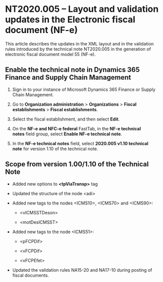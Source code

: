 # NT2020.005 – Layout and validation updates in the Electronic fiscal document (NF-e) 

This article describes the updates in the XML layout and in the validation rules introduced by the technical note NT2020.005 in the generation of electronic fiscal document model 55 (NF-e).

## Enable the technical note in Dynamics 365 Finance and Supply Chain Management

1.  Sign in to your instance of Microsoft Dynamics 365 Finance or Supply Chain Management.

2.  Go to **Organization administration** &gt; **Organizations** &gt; **Fiscal establishments** &gt; **Fiscal establishments**.

3.  Select the fiscal establishment, and then select **Edit**.

4.  On the **NF-e and NFC-e federal** FastTab, in the **NF-e technical notes** field group, select **Enable NF-e technical note**.

5.  In the **NF-e technical notes** field, select **2020.005 v1.10 technical note** for version 1.10 of the technical note.

## Scope from version 1.00/1.10 of the Technical Note

-   Added new options to **&lt;tpViaTransp&gt;** tag

-   Updated the structure of the node &lt;adi&gt;

-   Added new tags to the nodes &lt;ICMS10&gt;, &lt;ICMS70&gt; and &lt;ICMS90&gt;:

    -   &lt;vICMSSTDeson&gt;

    -   &lt;motDesICMSST&gt;

-   Added new tags to the node &lt;ICMS51&gt;:

    -   &lt;pFCPDif&gt;

    -   &lt;vFCPDif&gt;

    -   &lt;vFCPEfet&gt;

-   Updated the validation rules NA15-20 and NA17-10 during posting of fiscal documents.
